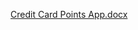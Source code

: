 [Credit Card Points App.docx](https://github.com/user-attachments/files/21638284/Credit.Card.Points.App.docx)
